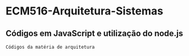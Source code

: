# ECM516-Arquitetura-Sistemas
## Códigos em JavaScript e utilização do node.js
```Códigos da matéria de arquitetura``` 
